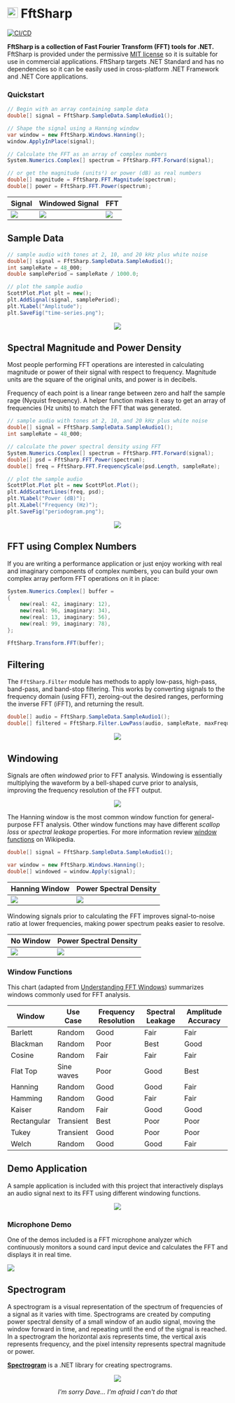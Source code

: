 # <img src="dev/icon/v3/fftsharp-icon-24.png" height="24" width="24"> FftSharp

[![CI/CD](https://github.com/swharden/FftSharp/actions/workflows/ci.yaml/badge.svg)](https://github.com/swharden/FftSharp/actions/workflows/ci.yaml)

**FftSharp is a collection of Fast Fourier Transform (FFT) tools for .NET.** FftSharp is provided under the permissive [MIT license](LICENSE) so it is suitable for use in commercial applications. FftSharp targets .NET Standard and has no dependencies so it can be easily used in cross-platform .NET Framework and .NET Core applications.

### Quickstart

```cs
// Begin with an array containing sample data
double[] signal = FftSharp.SampleData.SampleAudio1();

// Shape the signal using a Hanning window
var window = new FftSharp.Windows.Hanning();
window.ApplyInPlace(signal);

// Calculate the FFT as an array of complex numbers
System.Numerics.Complex[] spectrum = FftSharp.FFT.Forward(signal);

// or get the magnitude (units²) or power (dB) as real numbers
double[] magnitude = FftSharp.FFT.Magnitude(spectrum);
double[] power = FftSharp.FFT.Power(spectrum);
```

Signal | Windowed Signal | FFT
---|---|---
![](dev/quickstart/audio.png)|![](dev/quickstart/audio-windowed.png)|![](dev/quickstart/fft-windowed.png)

## Sample Data

```cs
// sample audio with tones at 2, 10, and 20 kHz plus white noise
double[] signal = FftSharp.SampleData.SampleAudio1();
int sampleRate = 48_000;
double samplePeriod = sampleRate / 1000.0;

// plot the sample audio
ScottPlot.Plot plt = new();
plt.AddSignal(signal, samplePeriod);
plt.YLabel("Amplitude");
plt.SaveFig("time-series.png");
```

<div align="center">

![](dev/quickstart/time-series.png)

</div>

## Spectral Magnitude and Power Density

Most people performing FFT operations are interested in calculating magnitude or power of their signal with respect to frequency. Magnitude units are the square of the original units, and power is in decibels.

Frequency of each point is a linear range between zero and half the sample rage (Nyquist frequency). A helper function makes it easy to get an array of frequencies (Hz units) to match the FFT that was generated.

```cs
// sample audio with tones at 2, 10, and 20 kHz plus white noise
double[] signal = FftSharp.SampleData.SampleAudio1();
int sampleRate = 48_000;

// calculate the power spectral density using FFT
System.Numerics.Complex[] spectrum = FftSharp.FFT.Forward(signal);
double[] psd = FftSharp.FFT.Power(spectrum);
double[] freq = FftSharp.FFT.FrequencyScale(psd.Length, sampleRate);

// plot the sample audio
ScottPlot.Plot plt = new ScottPlot.Plot();
plt.AddScatterLines(freq, psd);
plt.YLabel("Power (dB)");
plt.XLabel("Frequency (Hz)");
plt.SaveFig("periodogram.png");
```

<div align="center">

![](dev/quickstart/periodogram.png)

</div>

## FFT using Complex Numbers

If you are writing a performance application or just enjoy working with real and imaginary components of complex numbers, you can build your own complex array perform FFT operations on it in place:

```cs
System.Numerics.Complex[] buffer =
{
    new(real: 42, imaginary: 12),
    new(real: 96, imaginary: 34),
    new(real: 13, imaginary: 56),
    new(real: 99, imaginary: 78),
};

FftSharp.Transform.FFT(buffer);
```

## Filtering

The `FftSharp.Filter` module has methods to apply low-pass, high-pass, band-pass, and band-stop filtering. This works by converting signals to the frequency domain (using FFT), zeroing-out the desired ranges, performing the inverse FFT (iFFT), and returning the result.

```cs
double[] audio = FftSharp.SampleData.SampleAudio1();
double[] filtered = FftSharp.Filter.LowPass(audio, sampleRate, maxFrequency: 2000);
```

<div align="center">

![](dev/lowpass.png)

</div>

## Windowing

Signals are often _windowed_ prior to FFT analysis. Windowing is essentially multiplying the waveform by a bell-shaped curve prior to analysis, improving the frequency resolution of the FFT output.

<div align="center">

![](dev/windows.png)

</div>

The Hanning window is the most common window function for general-purpose FFT analysis. Other window functions may have different _scallop loss_ or _spectral leakage_ properties. For more information review [window functions](https://en.wikipedia.org/wiki/Window_function) on Wikipedia.

```cs
double[] signal = FftSharp.SampleData.SampleAudio1();

var window = new FftSharp.Windows.Hanning();
double[] windowed = window.Apply(signal);
```

Hanning Window | Power Spectral Density
---|---
![](dev/quickstart/audio-windowed.png)|![](dev/quickstart/fft-windowed.png)

Windowing signals prior to calculating the FFT improves signal-to-noise ratio at lower frequencies, making power spectrum peaks easier to resolve.

No Window | Power Spectral Density
---|---
![](dev/quickstart/audio.png)|![](dev/quickstart/fft.png)

### Window Functions

This chart (adapted from [Understanding FFT Windows](https://www.egr.msu.edu/classes/me451/me451_labs/Fall_2013/Understanding_FFT_Windows.pdf)) summarizes windows commonly used for FFT analysis.

Window           | Use Case       | Frequency Resolution | Spectral Leakage | Amplitude Accuracy
-----------------|----------------|------|------|-----
Barlett          | Random         | Good | Fair | Fair
Blackman         | Random         | Poor | Best | Good
Cosine           | Random         | Fair | Fair | Fair
Flat Top         | Sine waves     | Poor | Good | Best
Hanning          | Random         | Good | Good | Fair
Hamming          | Random         | Good | Fair | Fair
Kaiser           | Random         | Fair | Good | Good
Rectangular      | Transient      | Best | Poor | Poor
Tukey            | Transient      | Good | Poor | Poor
Welch            | Random         | Good | Good | Fair

## Demo Application

A sample application is included with this project that interactively displays an audio signal next to its FFT using different windowing functions.

<div align="center">

![](dev/demo.png)

</div>

### Microphone Demo

One of the demos included is a FFT microphone analyzer which continuously monitors a sound card input device and calculates the FFT and displays it in real time.

![](dev/microphone-fft.gif)

## Spectrogram

A spectrogram is a visual representation of the spectrum of frequencies of a signal as it varies with time. Spectrograms are created by computing power spectral density of a small window of an audio signal, moving the window forward in time, and repeating until the end of the signal is reached. In a spectrogram the horizontal axis represents time, the vertical axis represents frequency, and the pixel intensity represents spectral magnitude or power.

[**Spectrogram**](https://github.com/swharden/Spectrogram) is a .NET library for creating spectrograms.

<div align="center">

![](dev/spectrogram.png)

_I'm sorry Dave... I'm afraid I can't do that_

</div>
